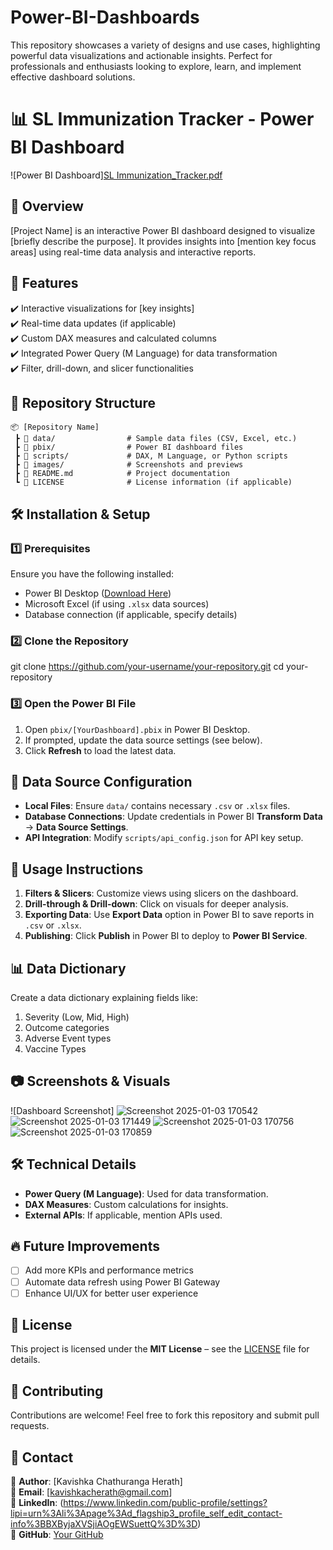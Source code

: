 # Power-BI-Dashboards
This repository showcases a variety of designs and use cases, highlighting powerful data visualizations and actionable insights. Perfect for professionals and enthusiasts looking to explore, learn, and implement effective dashboard solutions.

# 📊 SL Immunization Tracker - Power BI Dashboard  

![Power BI Dashboard][SL Immunization_Tracker.pdf](https://github.com/user-attachments/files/19227676/SL.Immunization_Tracker.pdf)


## 📖 Overview  
[Project Name] is an interactive Power BI dashboard designed to visualize [briefly describe the purpose]. It provides insights into [mention key focus areas] using real-time data analysis and interactive reports.  

## 🚀 Features  
✔️ Interactive visualizations for [key insights]  
✔️ Real-time data updates (if applicable)  
✔️ Custom DAX measures and calculated columns  
✔️ Integrated Power Query (M Language) for data transformation  
✔️ Filter, drill-down, and slicer functionalities  

## 📂 Repository Structure  
```
📦 [Repository Name]  
 ┣ 📂 data/                # Sample data files (CSV, Excel, etc.)  
 ┣ 📂 pbix/                # Power BI dashboard files  
 ┣ 📂 scripts/             # DAX, M Language, or Python scripts  
 ┣ 📂 images/              # Screenshots and previews  
 ┣ 📜 README.md            # Project documentation  
 ┗ 📜 LICENSE              # License information (if applicable)  
```

## 🛠️ Installation & Setup

### **1️⃣ Prerequisites**  
Ensure you have the following installed:  
- Power BI Desktop ([Download Here](https://powerbi.microsoft.com/))  
- Microsoft Excel (if using `.xlsx` data sources)  
- Database connection (if applicable, specify details)  

### **2️⃣ Clone the Repository**  

git clone https://github.com/your-username/your-repository.git
cd your-repository


### **3️⃣ Open the Power BI File**  
1. Open `pbix/[YourDashboard].pbix` in Power BI Desktop.  
2. If prompted, update the data source settings (see below).  
3. Click **Refresh** to load the latest data.  

## 🔗 Data Source Configuration  
- **Local Files**: Ensure `data/` contains necessary `.csv` or `.xlsx` files.  
- **Database Connections**: Update credentials in Power BI **Transform Data** → **Data Source Settings**.  
- **API Integration**: Modify `scripts/api_config.json` for API key setup.  

## 📝 Usage Instructions  
1. **Filters & Slicers**: Customize views using slicers on the dashboard.  
2. **Drill-through & Drill-down**: Click on visuals for deeper analysis.  
3. **Exporting Data**: Use **Export Data** option in Power BI to save reports in `.csv` or `.xlsx`.  
4. **Publishing**: Click **Publish** in Power BI to deploy to **Power BI Service**.
   
## 📊 Data Dictionary
Create a data dictionary explaining fields like:  
1. Severity (Low, Mid, High)
2. Outcome categories
3. Adverse Event types
4. Vaccine Types

## 📷 Screenshots & Visuals  
![Dashboard Screenshot] 
![Screenshot 2025-01-03 170542](https://github.com/user-attachments/assets/0fb79a65-eeef-444c-ae1c-a8b21c9d5c74)
![Screenshot 2025-01-03 171449](https://github.com/user-attachments/assets/6c55dd9d-e7cf-4950-b841-8cdd570e00b8)
![Screenshot 2025-01-03 170756](https://github.com/user-attachments/assets/3f50dc26-e4bb-4dff-8857-7d37a01a442f)
![Screenshot 2025-01-03 170859](https://github.com/user-attachments/assets/eb08a610-be97-46d6-b366-bdda554e5a31)


## 🛠️ Technical Details  
- **Power Query (M Language)**: Used for data transformation.  
- **DAX Measures**: Custom calculations for insights.  
- **External APIs**: If applicable, mention APIs used.  

## 🔥 Future Improvements  
- [ ] Add more KPIs and performance metrics  
- [ ] Automate data refresh using Power BI Gateway  
- [ ] Enhance UI/UX for better user experience  

## 📜 License  
This project is licensed under the **MIT License** – see the [LICENSE](LICENSE) file for details.  

## 🤝 Contributing  
Contributions are welcome! Feel free to fork this repository and submit pull requests.  

## 📧 Contact  
🔹 **Author**: [Kavishka Chathuranga Herath]  
🔹 **Email**: [kavishkacherath@gmail.com]  
🔹 **LinkedIn**: (https://www.linkedin.com/public-profile/settings?lipi=urn%3Ali%3Apage%3Ad_flagship3_profile_self_edit_contact-info%3BBXByjaXVSjiAOgEWSuettQ%3D%3D)  
🔹 **GitHub**: [Your GitHub]()  



